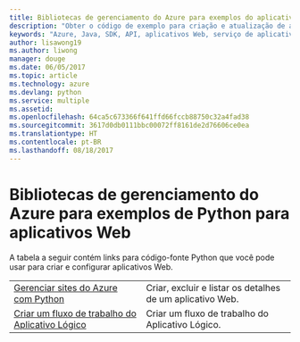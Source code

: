 ```yaml
---
title: Bibliotecas de gerenciamento do Azure para exemplos do aplicativo Web de Python
description: "Obter o código de exemplo para criação e atualização de aplicativos Web do Azure hospedados no Serviço de Aplicativo usando as bibliotecas de gerenciamento do Azure para Python"
keywords: "Azure, Java, SDK, API, aplicativos Web, serviço de aplicativo"
author: lisawong19
ms.author: liwong
manager: douge
ms.date: 06/05/2017
ms.topic: article
ms.technology: azure
ms.devlang: python
ms.service: multiple
ms.assetid: 
ms.openlocfilehash: 64ca5c673366f641ffd66fccb88750c32a4fad38
ms.sourcegitcommit: 3617d0db0111bbc00072ff8161de2d76606ce0ea
ms.translationtype: HT
ms.contentlocale: pt-BR
ms.lasthandoff: 08/18/2017
---
```

# <a name="azure-management-libraries-for-python-samples-for-web-apps"></a>Bibliotecas de gerenciamento do Azure para exemplos de Python para aplicativos Web

A tabela a seguir contém links para código-fonte Python que você pode usar para criar e configurar aplicativos Web. 

|||
|---|---|
| [Gerenciar sites do Azure com Python][1] | Criar, excluir e listar os detalhes de um aplicativo Web. |
| [Criar um fluxo de trabalho do Aplicativo Lógico][2] | Criar um fluxo de trabalho do Aplicativo Lógico. |

[1]: https://azure.microsoft.com/resources/samples/app-service-web-python-manage
[2]: python-sdk-azure-samples-logic-app-workflow.md


